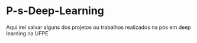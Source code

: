 # P-s-Deep-Learning
Aqui irei salvar alguns dos projetos ou trabalhos realizados na pós em deep learning na UFPE
